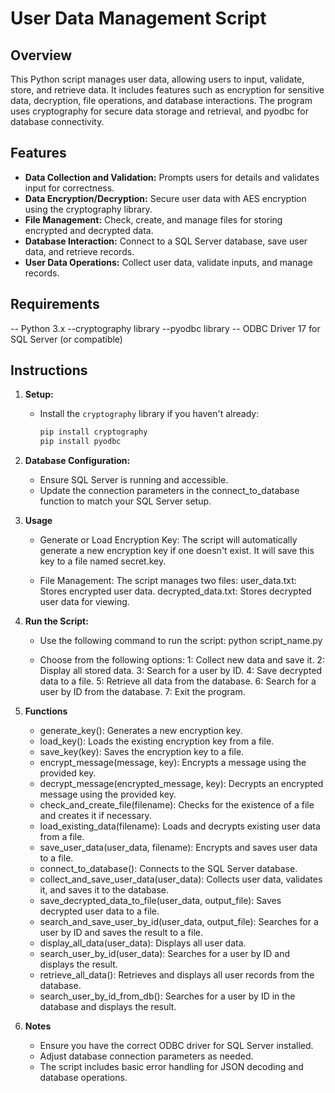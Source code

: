 # User Data Management Script

## Overview
This Python script manages user data, allowing users to input, validate, store, and retrieve data. It includes features such as encryption for sensitive data, decryption, file operations, and database interactions. The program uses cryptography for secure data storage and retrieval, and pyodbc for database connectivity.

## Features
- **Data Collection and Validation:** Prompts users for details and validates input for correctness.
- **Data Encryption/Decryption:** Secure user data with AES encryption using the cryptography library.
- **File Management:** Check, create, and manage files for storing encrypted and decrypted data.
- **Database Interaction:** Connect to a SQL Server database, save user data, and retrieve records.
- **User Data Operations:** Collect user data, validate inputs, and manage records.

## Requirements
 -- Python 3.x
 --cryptography library
 --pyodbc library
 -- ODBC Driver 17 for SQL Server (or compatible)

## Instructions
1. **Setup:**
   - Install the `cryptography` library if you haven't already:
     ```bash
     pip install cryptography
     pip install pyodbc

   
2. **Database Configuration:**     
    - Ensure SQL Server is running and accessible.
    - Update the connection parameters in the connect_to_database function to match your SQL Server setup.    


3. **Usage**
   - Generate or Load Encryption Key:
       The script will automatically generate a new encryption key if one doesn't exist. It will save this key to a file named secret.key.

   - File Management:
      The script manages two files:
         user_data.txt: Stores encrypted user data.
         decrypted_data.txt: Stores decrypted user data for viewing.


4. **Run the Script:**
   - Use the following command to run the script:
        python script_name.py

   - Choose from the following options:
         1: Collect new data and save it.
         2: Display all stored data.
         3: Search for a user by ID.
         4: Save decrypted data to a file.
         5: Retrieve all data from the database.
         6: Search for a user by ID from the database.
         7: Exit the program.

5. **Functions**
     - generate_key(): Generates a new encryption key.
     - load_key(): Loads the existing encryption key from a file.
     - save_key(key): Saves the encryption key to a file.
     - encrypt_message(message, key): Encrypts a message using the provided key.
     - decrypt_message(encrypted_message, key): Decrypts an encrypted message using the provided key.
     - check_and_create_file(filename): Checks for the existence of a file and creates it if necessary.
     - load_existing_data(filename): Loads and decrypts existing user data from a file.
     - save_user_data(user_data, filename): Encrypts and saves user data to a file.
     - connect_to_database(): Connects to the SQL Server database.
     - collect_and_save_user_data(user_data): Collects user data, validates it, and saves it to the database.
     - save_decrypted_data_to_file(user_data, output_file): Saves decrypted user data to a file.
     - search_and_save_user_by_id(user_data, output_file): Searches for a user by ID and saves the result to a file.
     - display_all_data(user_data): Displays all user data.
     - search_user_by_id(user_data): Searches for a user by ID and displays the result.
     - retrieve_all_data(): Retrieves and displays all user records from the database.
     - search_user_by_id_from_db(): Searches for a user by ID in the database and displays the result.

6. **Notes**
     - Ensure you have the correct ODBC driver for SQL Server installed.
     - Adjust database connection parameters as needed.
     - The script includes basic error handling for JSON decoding and database operations.

